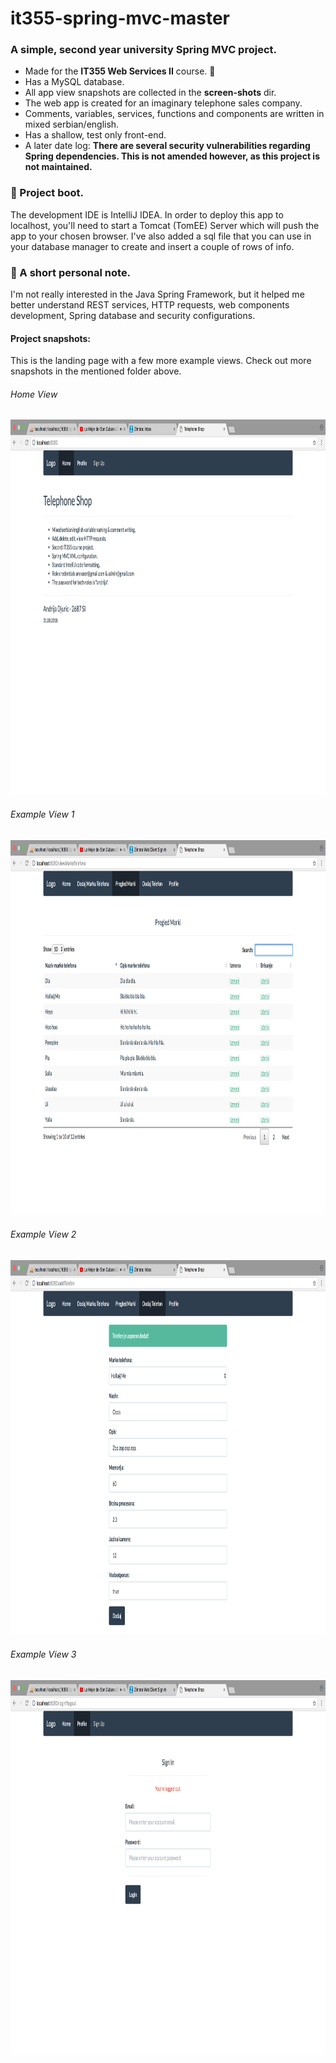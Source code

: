 # it355-spring-mvc-master
<h3>A simple, second year university Spring MVC project.</h3>
<ul>
  <li>Made for the <b>IT355 Web Services II</b> course. 🍏</li>
  <li>Has a MySQL database.</li>
  <li>All app view snapshots are collected in the <b>screen-shots</b> dir.</li>
  <li>The web app is created for an imaginary telephone sales company.</li>
  <li>Comments, variables, services, functions and components are written in mixed serbian/english.</li>
  <li>Has a shallow, test only front-end.</li>
  <li>A later date log: <b>There are several security vulnerabilities regarding Spring dependencies. This is not amended however, as this project is not maintained.</b></li>
</ul>
<h3>🚩 Project boot.</h3>
<p>The development IDE is IntelliJ IDEA. In order to deploy this app to localhost,
you'll need to start a Tomcat (TomEE) Server which will push the app to your
chosen browser. I've also added a sql file that you can use in your database manager to create and 
insert a couple of rows of info.</p>
<h3>🚩 A short personal note.</h3>
<p>I'm not really interested in the Java Spring Framework, but it helped me better understand REST services,
HTTP requests, web components development, Spring database and security configurations.</p>

#### Project snapshots:
<p>This is the landing page with a few more example views. Check out more snapshots in the mentioned folder above.</p>
<h6>Home View</h6>
<img src="screen-shots/landing-page.png"  height="600" alt="Landing Page">
<h6>Example View 1</h6>
<img src="screen-shots/example-view-1.png" height="600" alt="Example View 1">
<h6>Example View 2</h6>
<img src="screen-shots/example-view-2.png" height="600" alt="Example View 2">
<h6>Example View 3</h6>
<img src="screen-shots/example-view-3.png" height="600" alt="Example View 3">
